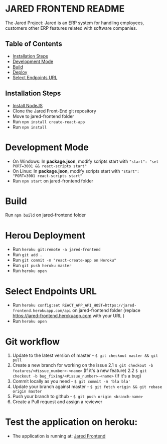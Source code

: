 # JARED FRONTEND README
The Jared Project:
Jared is an ERP system for handling employees, customers other ERP features related with software companies.

## Table of Contents

- [Installation Steps](#installation-steps)
- [Development Mode](#build)
- [Build](#build)
- [Deploy](#deploy)
- [Select Endpoints URL](#select-endpoints-url)





## Installation Steps

* [Install NodeJS](https://nodejs.org/es/)
* Clone the Jared Front-End git repository
* Move to jared-frontend folder
* Run `npm install create-react-app`
* Run `npm install`


# Development Mode
* On Windows: In **package.json**, modify scripts start with `"start": "set PORT=3001 && react-scripts start"`
* On Linux: In **package.json**, modify scripts start with `"start": "PORT=3001 react-scripts start"`
* Run `npm start` on jared-frontend folder


# Build
Run `npm build` on jared-frontend folder


# Herou Deployment
* Run `heroku git:remote -a jared-frontend`
* Run `git add .`
* Run `git commit -m "react-create-app on Heroku"`
* Run `git push heroku master`
* Run `heroku open`

# Select Endpoints URL
* Run `heroku config:set REACT_APP_API_HOST=https://jared-frontend.herokuapp.com/api` on jared-frontend folder (replace https://jared-frontend.herokuapp.com with your URL )
* Run `heroku open`

# Git workflow
1. Update to the latest version of master - `$ git checkout master && git pull`
2. Create a new branch for working on the issue
  2.1 `$ git checkout -b features/<#issue_number>-<name>` (If it's a new feature)
  2.2 `$ git checkout -b bug_fixing/<#issue_number>-<name>` (If it's a bug)
3. Commit locally as you need - `$ git commit -m 'bla bla'`
4. Update your branch against master - `$ git fetch origin && git rebase origin master`
5. Push your branch to github - `$ git push origin <branch-name>`
6. Create a Pull request and assign a reviewer

# Test the application on heroku:
- The application is running at: [Jared Frontend](https://jared-frontend.herokuapp.com)
